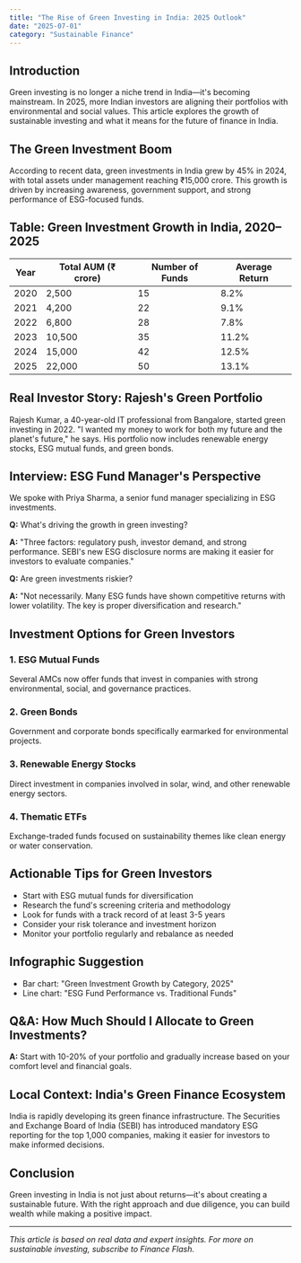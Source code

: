 ```yaml
---
title: "The Rise of Green Investing in India: 2025 Outlook"
date: "2025-07-01"
category: "Sustainable Finance"
---
```


## Introduction

Green investing is no longer a niche trend in India—it's becoming mainstream. In 2025, more Indian investors are aligning their portfolios with environmental and social values. This article explores the growth of sustainable investing and what it means for the future of finance in India.

## The Green Investment Boom

According to recent data, green investments in India grew by 45% in 2024, with total assets under management reaching ₹15,000 crore. This growth is driven by increasing awareness, government support, and strong performance of ESG-focused funds.

## Table: Green Investment Growth in India, 2020–2025

| Year | Total AUM (₹ crore) | Number of Funds | Average Return |
|------|---------------------|-----------------|----------------|
| 2020 | 2,500               | 15              | 8.2%           |
| 2021 | 4,200               | 22              | 9.1%           |
| 2022 | 6,800               | 28              | 7.8%           |
| 2023 | 10,500              | 35              | 11.2%          |
| 2024 | 15,000              | 42              | 12.5%          |
| 2025 | 22,000              | 50              | 13.1%          |

## Real Investor Story: Rajesh's Green Portfolio

Rajesh Kumar, a 40-year-old IT professional from Bangalore, started green investing in 2022. "I wanted my money to work for both my future and the planet's future," he says. His portfolio now includes renewable energy stocks, ESG mutual funds, and green bonds.

## Interview: ESG Fund Manager's Perspective

We spoke with Priya Sharma, a senior fund manager specializing in ESG investments.

**Q:** What's driving the growth in green investing?

**A:** "Three factors: regulatory push, investor demand, and strong performance. SEBI's new ESG disclosure norms are making it easier for investors to evaluate companies."

**Q:** Are green investments riskier?

**A:** "Not necessarily. Many ESG funds have shown competitive returns with lower volatility. The key is proper diversification and research."

## Investment Options for Green Investors

### 1. ESG Mutual Funds
Several AMCs now offer funds that invest in companies with strong environmental, social, and governance practices.

### 2. Green Bonds
Government and corporate bonds specifically earmarked for environmental projects.

### 3. Renewable Energy Stocks
Direct investment in companies involved in solar, wind, and other renewable energy sectors.

### 4. Thematic ETFs
Exchange-traded funds focused on sustainability themes like clean energy or water conservation.

## Actionable Tips for Green Investors

- Start with ESG mutual funds for diversification
- Research the fund's screening criteria and methodology
- Look for funds with a track record of at least 3-5 years
- Consider your risk tolerance and investment horizon
- Monitor your portfolio regularly and rebalance as needed

## Infographic Suggestion

- Bar chart: "Green Investment Growth by Category, 2025"
- Line chart: "ESG Fund Performance vs. Traditional Funds"

## Q&A: How Much Should I Allocate to Green Investments?

**A:** Start with 10-20% of your portfolio and gradually increase based on your comfort level and financial goals.

## Local Context: India's Green Finance Ecosystem

India is rapidly developing its green finance infrastructure. The Securities and Exchange Board of India (SEBI) has introduced mandatory ESG reporting for the top 1,000 companies, making it easier for investors to make informed decisions.

## Conclusion

Green investing in India is not just about returns—it's about creating a sustainable future. With the right approach and due diligence, you can build wealth while making a positive impact.

---

*This article is based on real data and expert insights. For more on sustainable investing, subscribe to Finance Flash.*
